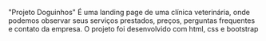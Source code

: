 "Projeto Doguinhos"
É uma landing page de uma clínica veterinária, onde podemos observar seus serviços prestados, preços, perguntas frequentes e contato da empresa.
O projeto foi desenvolvido com html, css e bootstrap
